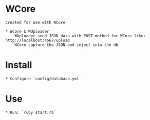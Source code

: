 # WCore
	
	Created for use with WCore

	* WCore & WUploader
		WUploader send JSON data with POST method for WCore like: http://localhost:4567/upload
		WCore capture the JSON and inject into the db

# Install

	* Configure `config/database.yml`

# Use
	
	* Run: `ruby start.rb`

